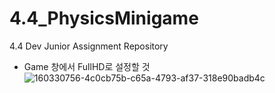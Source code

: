 # 4.4_PhysicsMinigame
 4.4 Dev Junior Assignment Repository

 
* Game 창에서 FullHD로 설정할 것
![160330756-4c0cb75b-c65a-4793-af37-318e90badb4c](https://user-images.githubusercontent.com/89832796/161508400-a04a97d0-d3b3-4f2f-ad61-2774d5288fcd.png)

